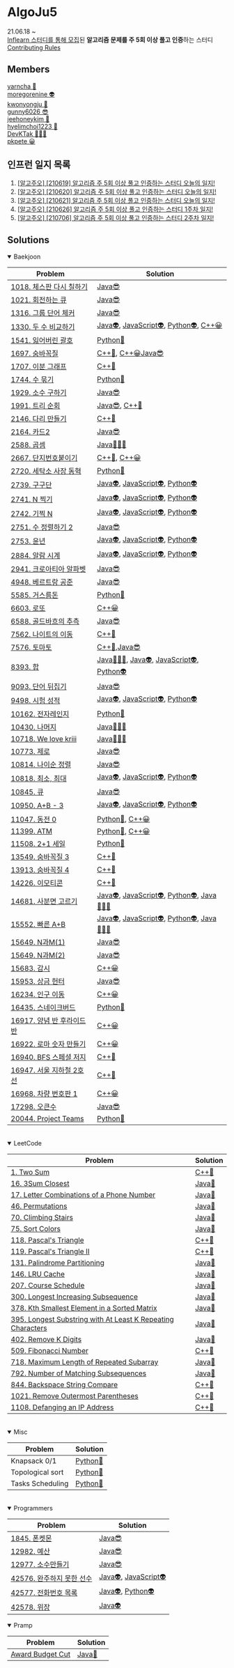 
**AlgoJu5**
===========

21.06.18 ~    
[Inflearn 스터디를 통해 모집](https://www.inflearn.com/studies/233493)된 **알고리즘 문제를 주 5회 이상 풀고 인증**하는 스터디   
[Contributing Rules](./CONTRIBUTING.md)

## Members

[yarncha 🐽](https://github.com/yarncha)<br/>
[moregorenine 👽](https://github.com/moregorenine)<br/>
[kwonyongju 🐧](https://github.com/kwonyongju)<br/>
[gunny6026 😎](https://github.com/gunny6026)<br/>
[jeehoneykim 🐝](https://github.com/jeehoneykim)<br/>
[hyelimchoi1223 🐳](https://github.com/hyelimchoi1223)<br/>
[DevKTak 🏋🏽‍♂️](https://github.com/devktak)<br/>
[pkpete 😀](https://github.com/pkpete)<br/>

## 인프런 일지 목록

1. [[알고주오] [210619] 알고리즘 주 5회 이상 풀고 인증하는 스터디 오늘의 일지!](https://www.inflearn.com/blogs/576)
2. [[알고주오] [210620] 알고리즘 주 5회 이상 풀고 인증하는 스터디 오늘의 일지!](https://www.inflearn.com/blogs/603)
3. [[알고주오] [210621] 알고리즘 주 5회 이상 풀고 인증하는 스터디 오늘의 일지!](https://www.inflearn.com/blogs/606)
4. [[알고주오] [210626] 알고리즘 주 5회 이상 풀고 인증하는 스터디 1주차 일지!](https://www.inflearn.com/blogs/674)
5. [[알고주오] [210706] 알고리즘 주 5회 이상 풀고 인증하는 스터디 2주차 일지!](https://www.inflearn.com/blogs/771)

## Solutions

<details open>
<summary>Baekjoon</summary>
<div markdown="1">

|Problem|Solution|
|------|---|
|[1018. 체스판 다시 칠하기](https://www.acmicpc.net/problem/1018)|[Java😎](./week02-210627-210703/gunny6026/baekjoon/%EC%B2%B4%EC%8A%A4%ED%8C%90%EB%8B%A4%EC%8B%9C%EC%B9%A0%ED%95%98%EA%B8%B0_1018.java)|
|[1021. 회전하는 큐](https://www.acmicpc.net/problem/1021)|[Java😎](./week02-210627-210703/gunny6026/baekjoon/%ED%9A%8C%EC%A0%84%ED%95%98%EB%8A%94%ED%81%90_1021.java)|
|[1316. 그룹 단어 체커](https://www.acmicpc.net/problem/1316)|[Java😎](./week01-210619-210625/gunny6026/src/baekjoon/그룹단어체커_1316.java)|
|[1330. 두 수 비교하기](https://www.acmicpc.net/problem/1330)|[Java👽](./week01-210619-210625/moregorenine/baekjoon/step2_if/q1_1330_compare/Main.java), [JavaScript👽](./week01-210619-210625/moregorenine/baekjoon/step2_if/q1_1330_compare/main.js), [Python👽](./week01-210619-210625/moregorenine/baekjoon/step2_if/q1_1330_compare/main.py), [C++😀](./week01-210619-210625/pkpete/1330.cpp)|
|[1541. 잃어버린 괄호](https://www.acmicpc.net/problem/1541)|[Python🐳](./week02-210627-210703/hyelimchoi1223/%5B%EB%B0%B1%EC%A4%80%5D1541/solved.py)|
|[1697. 숨바꼭질](https://www.acmicpc.net/problem/1697)|[C++🐽](./week02-210627-210703/yarncha/baekjoon/1697.cpp), [C++😀](./week02-210627-210703/pkpete/1697.cpp)[Java😎](./week03-210704-210710/gunny6026/src/baekjoon/숨바꼭질_1697.java)|
|[1707. 이분 그래프](https://www.acmicpc.net/problem/1707)|[C++🐽](./week01-210619-210625/yarncha/baekjoon/1707.cpp)|
|[1744. 수 묶기](https://www.acmicpc.net/problem/1744)|[Python🐳](./week02-210627-210703/hyelimchoi1223/%5B%EB%B0%B1%EC%A4%80%5D1744/solved.py)|
|[1929. 소수 구하기](https://www.acmicpc.net/problem/1929)|[Java😎](./week02-210627-210703/gunny6026/baekjoon/%EC%86%8C%EC%88%98%EA%B5%AC%ED%95%98%EA%B8%B0_1929.java)|
|[1991. 트리 순회](https://www.acmicpc.net/problem/1991)|[Java😎](./week02-210627-210703/gunny6026/baekjoon/트리순회_1991.java), [C++🐽](./week03-210704-210710/yarncha/baekjoon/1991.cpp)|
|[2146. 다리 만들기](https://www.acmicpc.net/problem/2146)|[C++🐽](./week02-210627-210703/yarncha/baekjoon/2146.cpp)|
|[2164. 카드2](https://www.acmicpc.net/problem/2164)|[Java😎](./week03-210704-210710/gunny6026/src/baekjoon/카드2_2164.java)|
|[2588. 곱셈](https://www.acmicpc.net/problem/2588)|[Java🏋🏽‍♂️](./week01-210619-210625/kyungtak/%5B%EB%B0%B1%EC%A4%80%5D%20%EB%8B%A8%EA%B3%84%EB%B3%84%EB%A1%9C%20%ED%92%80%EC%96%B4%EB%B3%B4%EA%B8%B0/Level%201/bj_02588.java)|
|[2667. 단지번호붙이기](https://www.acmicpc.net/problem/2667)|[C++🐽](./week01-210619-210625/yarncha/baekjoon/2667.cpp), [C++😀](./week01-210619-210625/pkpete/2667.cpp)|
|[2720. 세탁소 사장 동혁](https://www.acmicpc.net/problem/2720)|[Python🐳](./week01-210619-210625/hyelimchoi1223/%5B백준%5D2720/solved.py)|
|[2739. 구구단](https://www.acmicpc.net/problem/2739)|[Java👽](./week02-210627-210703/moregorenine/baekjoon/step3_for/q1_2739/Main.java), [JavaScript👽](./week02-210627-210703/moregorenine/baekjoon/step3_for/q1_2739/Main.js), [Python👽](./week02-210627-210703/moregorenine/baekjoon/step3_for/q1_2739/Main.py)|
|[2741. N 찍기](https://www.acmicpc.net/problem/2741)|[Java👽](./week02-210627-210703/moregorenine/baekjoon/step3_for/q5_2741/Main.java), [JavaScript👽](./week02-210627-210703/moregorenine/baekjoon/step3_for/q5_2741/main.js), [Python👽](./week02-210627-210703/moregorenine/baekjoon/step3_for/q5_2741/main.py)|
|[2742. 기찍 N](https://www.acmicpc.net/problem/2742)|[Java👽](./week02-210627-210703/moregorenine/baekjoon/step3_for/q6_2742/Main.java), [JavaScript👽](./week02-210627-210703/moregorenine/baekjoon/step3_for/q6_2742/main.js), [Python👽](./week02-210627-210703/moregorenine/baekjoon/step3_for/q6_2742/main.py)|
|[2751. 수 정렬하기 2](https://www.acmicpc.net/problem/2751)|[Java😎](./week01-210619-210625/gunny6026/src/baekjoon/%EC%88%98%EC%A0%95%EB%A0%AC%ED%95%98%EA%B8%B02_2751.java)|
|[2753. 윤년](https://www.acmicpc.net/problem/2753)|[Java👽](./week01-210619-210625/moregorenine/baekjoon/step2_if/q3_2753_leap_year/Main.java), [JavaScript👽](./week01-210619-210625/moregorenine/baekjoon/step2_if/q3_2753_leap_year/main.js), [Python👽](./week01-210619-210625/moregorenine/baekjoon/step2_if/q3_2753_leap_year/main.py)|
|[2884. 알람 시계](https://www.acmicpc.net/problem/2884)|[Java👽](./week01-210619-210625/moregorenine/baekjoon/step2_if/q5_2884_alarm_clock/Main.java), [JavaScript👽](./week01-210619-210625/moregorenine/baekjoon/step2_if/q5_2884_alarm_clock/main.js), [Python👽](./week01-210619-210625/moregorenine/baekjoon/step2_if/q5_2884_alarm_clock/main.py)|
|[2941. 크로아티아 알파벳](https://www.acmicpc.net/problem/2941)|[Java😎](./week01-210619-210625/gunny6026/src/baekjoon/크로아티아_알파벳_2941.java)|
|[4948. 베르트랑 공준](https://www.acmicpc.net/problem/4948)|[Java😎](./week02-210627-210703/gunny6026/ps/baekjoon/베르트랑_공준_4948.java)|
|[5585. 거스름돈](https://www.acmicpc.net/problem/5585)|[Python🐳](./week01-210619-210625/hyelimchoi1223/%5B%EB%B0%B1%EC%A4%80%5D5585/solved.py)|
|[6603. 로또](https://www.acmicpc.net/problem/6603)|[C++😀](./week01-210619-210625/pkpete/6603.cpp)|
|[6588. 골드바흐의 추측](https://www.acmicpc.net/problem/6588)|[Java😎](./week02-210627-210703/gunny6026/ps/baekjoon/%EA%B3%A8%EB%93%9C%EB%B0%94%ED%9D%90%EC%9D%98%EC%B6%94%EC%B8%A1_6588.java)|
|[7562. 나이트의 이동](https://www.acmicpc.net/problem/7562)|[C++🐽](./week01-210619-210625/yarncha/baekjoon/7562.cpp)|
|[7576. 토마토](https://www.acmicpc.net/problem/7576)|[C++🐽](./week01-210619-210625/yarncha/baekjoon/7576.cpp),[Java😎](./week03-210704-210710/gunny6026/src/baekjoon/토마토_7576.java)|
|[8393. 합](https://www.acmicpc.net/problem/8393)|[Java🏋🏽‍♂️](./week01-210619-210625/kyungtak/%5B백준%5D%20단계별로%20풀어보기/Level%203/bj_08393.java), [Java👽](./week02-210627-210703/moregorenine/baekjoon/step3_for/q3_8393/Main.java), [JavaScript👽](./week02-210627-210703/moregorenine/baekjoon/step3_for/q3_8393/main.js), [Python👽](./week02-210627-210703/moregorenine/baekjoon/step3_for/q3_8393/main.py)|
|[9093. 단어 뒤집기](https://www.acmicpc.net/problem/9093)|[Java😎](./week01-210619-210625/gunny6026/src/baekjoon/Main_9093.java)|
|[9498. 시험 성적](https://www.acmicpc.net/problem/9498)|[Java👽](./week01-210619-210625/moregorenine/baekjoon/step2_if/q2_9498_test_score/Main.java), [JavaScript👽](./week01-210619-210625/moregorenine/baekjoon/step2_if/q2_9498_test_score/main.js), [Python👽](./week01-210619-210625/moregorenine/baekjoon/step2_if/q2_9498_test_score/main.py)|
|[10162. 전자레인지](https://www.acmicpc.net/problem/10162)|[Python🐳](./week01-210619-210625/hyelimchoi1223/%5B백준%5D10162/solved.py)
|[10430. 나머지](https://www.acmicpc.net/problem/10430)|[Java🏋🏽‍♂️](./week01-210619-210625/kyungtak/%5B%EB%B0%B1%EC%A4%80%5D%20%EB%8B%A8%EA%B3%84%EB%B3%84%EB%A1%9C%20%ED%92%80%EC%96%B4%EB%B3%B4%EA%B8%B0/Level%201/bj_10430.java)
|[10718. We love kriii](https://www.acmicpc.net/problem/10718)|[Java🏋🏽‍♂️](./week01-210619-210625/kyungtak/%5B%EB%B0%B1%EC%A4%80%5D%20%EB%8B%A8%EA%B3%84%EB%B3%84%EB%A1%9C%20%ED%92%80%EC%96%B4%EB%B3%B4%EA%B8%B0/Level%201/bj_10718.java)
|[10773. 제로](https://www.acmicpc.net/problem/10773)|[Java😎](./week01-210619-210625/gunny6026/src/baekjoon/Main_10773.java)
|[10814. 나이순 정렬](https://www.acmicpc.net/problem/10814)|[Java😎](./week02-210627-210703/gunny6026/baekjoon/%EB%82%98%EC%9D%B4%EC%88%9C%EC%A0%95%EB%A0%AC_10814.java)|
|[10818. 최소, 최대](https://www.acmicpc.net/problem/10818)|[Java👽](./week03-210704-210710/moregorenine/baekjoon/step5_array/q1_10818/Main.java), [JavaScript👽](./week03-210704-210710/moregorenine/baekjoon/step5_array/q1_10818/main.js), [Python👽](./week03-210704-210710/moregorenine/baekjoon/step5_array/q1_10818/main.py)|
|[10845. 큐](https://www.acmicpc.net/problem/10845)|[Java😎](./week02-210627-210703/gunny6026/baekjoon/큐_10845.java)
|[10950. A+B - 3](https://www.acmicpc.net/problem/10950)|[Java👽](./week02-210627-210703/moregorenine/baekjoon/step3_for/q2_10950/Main.java), [JavaScript👽](./week02-210627-210703/moregorenine/baekjoon/step3_for/q2_10950/main.js), [Python👽](./week02-210627-210703/moregorenine/baekjoon/step3_for/q2_10950/main.py)|
|[11047. 동전 0](https://www.acmicpc.net/problem/11047)|[Python🐳](./week01-210619-210625/hyelimchoi1223/%5B%EB%B0%B1%EC%A4%80%5D11047/solved.py), [C++😀](./week01-210619-210625/pkpete/11047.cpp)|
|[11399. ATM](https://www.acmicpc.net/problem/11399)|[Python🐳](./week01-210619-210625/hyelimchoi1223/%5B%EB%B0%B1%EC%A4%80%5D11399/solved.py), [C++😀](./week01-210619-210625/pkpete/11047.cpp)|
|[11508. 2+1 세일](https://www.acmicpc.net/problem/11508)|[Python🐳](./week02-210627-210703/hyelimchoi1223/%5B%EB%B0%B1%EC%A4%80%5D11508/solved.py)
|[13549. 숨바꼭질 3](https://www.acmicpc.net/problem/13549)|[C++🐽](./week03-210704-210710/yarncha/baekjoon/13549.cpp)|
|[13913. 숨바꼭질 4](https://www.acmicpc.net/problem/13913)|[C++🐽](./week02-210627-210703/yarncha/baekjoon/13913.cpp)|
|[14226. 이모티콘](https://www.acmicpc.net/problem/14226)|[C++🐽](./week03-210704-210710/yarncha/baekjoon/14226.cpp)|
|[14681. 사분면 고르기](https://www.acmicpc.net/problem/14681)|[Java👽](./week01-210619-210625/moregorenine/baekjoon/step2_if/q4_14681_quadrant_n/Main.java), [JavaScript👽](./week01-210619-210625/moregorenine/baekjoon/step2_if/q4_14681_quadrant_n/main.js), [Python👽](./week01-210619-210625/moregorenine/baekjoon/step2_if/q4_14681_quadrant_n/main.py), [Java🏋🏽‍♂️](./week01-210619-210625/kyungtak/%5B백준%5D%20단계별로%20풀어보기/Level%202/bj_14681.java)|
|[15552. 빠른 A+B](https://www.acmicpc.net/problem/15552)|[Java👽](./week02-210627-210703/moregorenine/baekjoon/step3_for/q4_15552/Main.java), [JavaScript👽](./week02-210627-210703/moregorenine/baekjoon/step3_for/q4_15552/main.js), [Python👽](./week02-210627-210703/moregorenine/baekjoon/step3_for/q4_15552/main.py), [Java🏋🏽‍♂️](./week02-210627-210703/kyungtak/%5B%EB%B0%B1%EC%A4%80%5D%20%EB%8B%A8%EA%B3%84%EB%B3%84%EB%A1%9C%20%ED%92%80%EC%96%B4%EB%B3%B4%EA%B8%B0/Level%203/bj_15552.java)|
|[15649. N과M(1)](https://www.acmicpc.net/problem/15649)|[Java😎](./week03-210704-210710/gunny6026/src/baekjoon/N과M_15649.java)|
|[15649. N과M(2)](https://www.acmicpc.net/problem/15650)|[Java😎](./week03-210704-210710/gunny6026/src/baekjoon/N과M2_15650.java)|
|[15683. 감시](https://www.acmicpc.net/problem/15683)|[C++😀](./week02-210627-210703/pkpete/15683.cpp)|
|[15953. 상금 헌터](https://www.acmicpc.net/problem/15953)|[Java😎](./week01-210619-210625/gunny6026/src/baekjoon/%EC%83%81%EA%B8%88_%ED%97%8C%ED%84%B0_15953.java)|
|[16234. 인구 이동](https://www.acmicpc.net/problem/16234)|[C++😀](./week02-210627-210703/pkpete/16234.cpp)|
|[16435. 스네이크버드](https://www.acmicpc.net/problem/16435)|[Python🐳](./week02-210627-210703/hyelimchoi1223/%5B%EB%B0%B1%EC%A4%80%5D16435/solved.py)
|[16917. 양념 반 후라이드 반](https://www.acmicpc.net/problem/16917)|[C++😀](./week02-210627-210703/pkpete/16917.cpp)|
|[16922. 로마 숫자 만들기](https://www.acmicpc.net/problem/16922)|[C++😀](./week02-210627-210703/pkpete/16922.cpp)|
|[16940. BFS 스페셜 저지](https://www.acmicpc.net/problem/16940)|[C++🐽](./week02-210627-210703/yarncha/baekjoon/16940.cpp)|
|[16947. 서울 지하철 2호선](https://www.acmicpc.net/problem/16947)|[C++🐽](./week01-210619-210625/yarncha/baekjoon/16947.cpp)|
|[16968. 차량 번호판 1](https://www.acmicpc.net/problem/16968)|[C++😀](./week02-210627-210703/pkpete/16968.cpp)|
|[17298. 오큰수](https://www.acmicpc.net/problem/17298)|[Java😎](./week01-210619-210625/gunny6026/src/baekjoon/Main_17298.java)|
|[20044. Project Teams](https://www.acmicpc.net/problem/20044)|[Python🐳](./week02-210627-210703/hyelimchoi1223/%5B백준%5D20049/solved.py)

</div>
</details>

<br/>

<details open>
<summary>LeetCode</summary>
<div markdown="1">

|Problem|Solution|
|------|---|
|[1. Two Sum](https://leetcode.com/problems/two-sum/)|[C++🐽](./week03-210704-210710/yarncha/leetcode/1.cpp)|
|[16. 3Sum Closest](https://leetcode.com/problems/3sum-closest/)|[Java🐧](./week02-210627-210703/kwonyongju/16.%203Sum%20Closest/solution.java)|
|[17. Letter Combinations of a Phone Number](https://leetcode.com/problems/letter-combinations-of-a-phone-number/)|[Java🐧](./week02-210627-210703/kwonyongju/17.%20Letter%20Combinations%20of%20a%20Phone%20Number/Solution.java)|
|[46. Permutations](https://leetcode.com/problems/permutations/)|[Java🐧](./week01-210619-210625/kwonyongju/46.%20Permutations/solution.java)|
|[70. Climbing Stairs](https://leetcode.com/problems/climbing-stairs/)|[Java🐧](./week01-210619-210625/kwonyongju/70.Climbing%20Stairs/solution.java)|
|[75. Sort Colors](https://leetcode.com/problems/sort-colors/)|[Java🐧](./week01-210619-210625/kwonyongju/75.%20Sort%20Colors/solution.java)|
|[118. Pascal's Triangle](https://leetcode.com/problems/pascals-triangle/)|[C++🐽](./week02-210627-210703/yarncha/leetcode/118.cpp)|
|[119. Pascal's Triangle II](https://leetcode.com/problems/pascals-triangle-ii/)|[C++🐽](./week02-210627-210703/yarncha/leetcode/119.cpp)|
|[131. Palindrome Partitioning](https://leetcode.com/problems/palindrome-partitioning/)|[Java🐧](./week01-210619-210625/kwonyongju/131.%20Palindrome%20Partitioning/solution.java)|
|[146. LRU Cache](https://leetcode.com/problems/lru-cache/)|[Java🐧](./week02-210627-210703/kwonyongju/146.%20LRU%20Cache/Solution.java)|
|[207. Course Schedule](https://leetcode.com/problems/course-schedule/)|[Java🐧](./week02-210627-210703/kwonyongju/207.%20Course%20Schedule/Solution.java)|
|[300. Longest Increasing Subsequence](https://leetcode.com/problems/longest-increasing-subsequence/)|[Java🐧](./week03-210704-210710/kwonyongju/leetcode/300.%20Longest%20Increasing%20Subsequence/Solution.java)|
|[378. Kth Smallest Element in a Sorted Matrix](https://leetcode.com/problems/kth-smallest-element-in-a-sorted-matrix/)|[Java🐧](./week03-210704-210710/kwonyongju/leetcode/378.%20Kth%20Smallest%20Element%20in%20a%20Sortred%20Matrix/Solution.java)|
|[395. Longest Substring with At Least K Repeating Characters](https://leetcode.com/problems/longest-substring-with-at-least-k-repeating-characters/)|[Java🐧](./week02-210627-210703/kwonyongju/395.%20Longest%20Substring%20with%20At%20Least%20K%20Repeating%20Characters/Solution.java)|
|[402. Remove K Digits](https://leetcode.com/problems/remove-k-digits/)|[Java🐧](./week03-210704-210710/kwonyongju/leetcode/402.%20Remove%20K%20Digits/Solution.java)|
|[509. Fibonacci Number](https://leetcode.com/problems/fibonacci-number/)|[C++🐽](./week02-210627-210703/yarncha/leetcode/509.cpp)|
|[718. Maximum Length of Repeated Subarray](https://leetcode.com/problems/maximum-length-of-repeated-subarray/)|[Java🐧](./week03-210704-210710/kwonyongju/leetcode/718.%20Maximum%20Length%20of%20Repeated%20Subarray/Solution.java)|
|[792. Number of Matching Subsequences](https://leetcode.com/problems/number-of-matching-subsequences/)|[Java🐧](./week01-210619-210625/kwonyongju/792.%20Number%20of%20Matchig%20Subsequences/solution.java)|
|[844. Backspace String Compare](https://leetcode.com/problems/backspace-string-compare/)|[C++🐽](./week01-210619-210625/yarncha/leetcode/844.cpp)|
|[1021. Remove Outermost Parentheses](https://leetcode.com/problems/remove-outermost-parentheses/)|[C++🐽](./week01-210619-210625/yarncha/leetcode/1021.cpp)|
|[1108. Defanging an IP Address](https://leetcode.com/problems/defanging-an-ip-address/)|[C++🐽](./week03-210704-210710/yarncha/leetcode/1108.cpp)|

</div>
</details>

<br/>

<details open>
<summary>Misc</summary>
<div markdown="1">

|Problem|Solution|
|------|---|
|Knapsack 0/1|[Python🐝](https://github.com/jeehoneykim/piranesi-in-grinding-interviews/blob/master/statues/a-merchant-with-the-knapsack.md)|
|Topological sort|[Python🐝](https://github.com/jeehoneykim/piranesi-in-grinding-interviews/blob/master/statues/an-alchemist-with-pots.md)|
|Tasks Scheduling|[Python🐝](https://github.com/jeehoneykim/piranesi-in-grinding-interviews/blob/master/statues/me-with-scheduler.md)|  
</div>
</details>

<br/>

<details open>
<summary>Programmers</summary>
<div markdown="1">

|Problem|Solution|
|------|---|
|[1845. 폰켓몬](https://programmers.co.kr/learn/courses/30/lessons/1845)|[Java😎](./week01-210619-210625/gunny6026/src/programmers/%ED%8F%B0%EC%BC%93%EB%AA%AC.java)|
|[12982. 예산](https://programmers.co.kr/learn/courses/30/lessons/12982)|[Java😎](./week01-210619-210625/gunny6026/src/programmers/예산.java)|
|[12977. 소수만들기](https://programmers.co.kr/learn/courses/30/lessons/12977)|[Java😎](./week02-210627-210703/gunny6026/ps/programmers/소수만들기.java)|
|[42576. 완주하지 못한 선수](https://programmers.co.kr/learn/courses/30/lessons/42576)|[Java👽](./week01-210619-210625/moregorenine/programmers/hash/player/Solution.java), [JavaScript👽](./week02-210627-210703/moregorenine/programmers/hash/ls_42576/solution.js)|
|[42577. 전화번호 목록](https://programmers.co.kr/learn/courses/30/lessons/42577)|[Java👽](./week03-210704-210710/moregorenine/programmers/hash/ls_42577/Solution.java), [Python👽](./week03-210704-210710/moregorenine/programmers/hash/ls_42577/solution.py)|
|[42578. 위장](https://programmers.co.kr/learn/courses/30/lessons/42578)|[Java👽](./week03-210704-210710/moregorenine/programmers/hash/ls_42578/Solution.java)|


<details open>
<summary>Pramp</summary>
<div markdown="1">

|Problem|Solution|
|------|---|
|[Award Budget Cut](https://codereview.stackexchange.com/questions/194272/award-budget-cuts-implementation-in-java)|[Java🐧](./week03-210704-210710/kwonyongju/pramp/Award%20Budget%20Cut/Solution.java)|

</div>
</details>

<br/>

